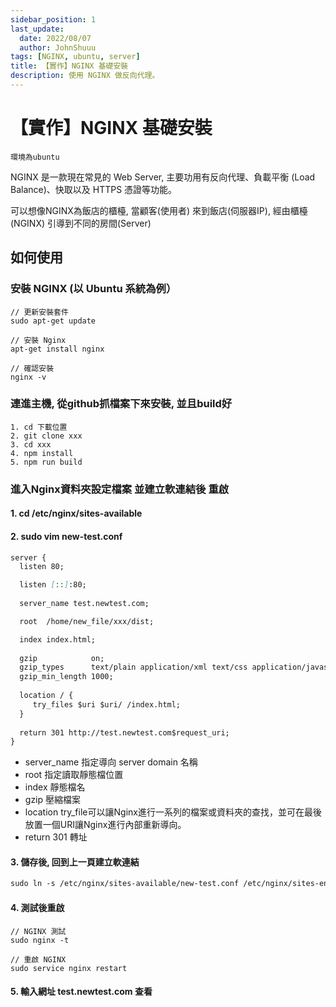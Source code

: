 ```yaml
---
sidebar_position: 1
last_update:
  date: 2022/08/07
  author: JohnShuuu
tags: [NGINX, ubuntu, server]
title: 【實作】NGINX 基礎安裝
description: 使用 NGINX 做反向代理。
---
```

# 【實作】NGINX 基礎安裝
`環境為ubuntu`

NGINX 是一款現在常見的 Web Server, 主要功用有反向代理、負載平衡 (Load Balance)、快取以及 HTTPS 憑證等功能。

可以想像NGINX為飯店的櫃檯, 當顧客(使用者) 來到飯店(伺服器IP), 經由櫃檯(NGINX) 引導到不同的房間(Server)

## 如何使用

### 安裝 NGINX (以 Ubuntu 系統為例）
```
// 更新安裝套件
sudo apt-get update

// 安裝 Nginx
apt-get install nginx

// 確認安裝
nginx -v
```

### 連進主機, 從github抓檔案下來安裝, 並且build好

```
1. cd 下載位置
2. git clone xxx
3. cd xxx
4. npm install
5. npm run build
```

### 進入Nginx資料夾設定檔案 並建立軟連結後 重啟

#### 1. cd /etc/nginx/sites-available
#### 2. sudo vim new-test.conf

```md title="new-test.conf"
server {
  listen 80;

  listen [::]:80;
 
  server_name test.newtest.com;

  root  /home/new_file/xxx/dist;

  index index.html;
  
  gzip            on;
  gzip_types      text/plain application/xml text/css application/javascript;
  gzip_min_length 1000;
 
  location / {
     try_files $uri $uri/ /index.html;
  }
 
  return 301 http://test.newtest.com$request_uri;
}
```
- server_name 指定導向 server domain 名稱
- root 指定讀取靜態檔位置
- index 靜態檔名
- gzip 壓縮檔案
- location try_file可以讓Nginx進行一系列的檔案或資料夾的查找，並可在最後放置一個URI讓Nginx進行內部重新導向。
- return 301 轉址

#### 3. 儲存後, 回到上一頁建立軟連結
```md title="sudo ln -s “生產目標” “產生目的地”"
sudo ln -s /etc/nginx/sites-available/new-test.conf /etc/nginx/sites-enable/new-test.conf
```
#### 4. 測試後重啟
```
// NGINX 測試
sudo nginx -t 

// 重啟 NGINX
sudo service nginx restart
```

#### 5. 輸入網址 test.newtest.com 查看
